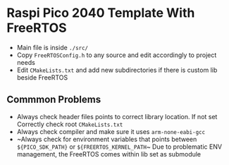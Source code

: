 # Raspi Pico 2040 Template With FreeRTOS
- Main file is inside `./src/`
- Copy `FreeRTOSConfig.h` to any source and edit accordingly to project needs
- Edit `CMakeLists.txt` and add new subdirectories if there is custom lib beside FreeRTOS

## Commmon Problems
- Always check header files points to correct library location. If not set Correctly check root `CMakeLists.txt`
- Always check compiler and make sure it uses `arm-none-eabi-gcc`
- ~Always check for environment variables that points between `${PICO_SDK_PATH}` or `${FREERTOS_KERNEL_PATH`~ 
Due to problematic ENV management, the FreeRTOS comes within lib set as submodule